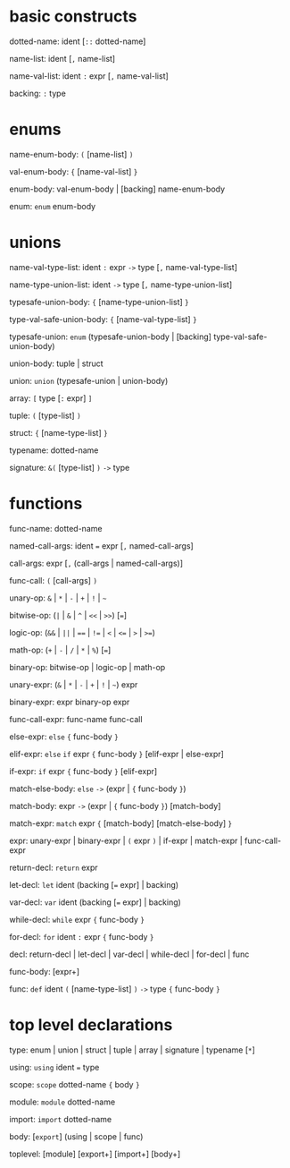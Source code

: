 # basic constructs
dotted-name: ident [`::` dotted-name]

name-list: ident [`,` name-list]

name-val-list: ident `:` expr [`,` name-val-list]

backing: `:` type

# enums

name-enum-body: `(` [name-list] `)`

val-enum-body: `{` [name-val-list] `}`

enum-body: val-enum-body | [backing] name-enum-body

enum: `enum` enum-body


# unions

name-val-type-list: ident `:` expr `->` type [`,` name-val-type-list]

name-type-union-list: ident `->` type [`,` name-type-union-list]

typesafe-union-body: `{` [name-type-union-list] `}`

type-val-safe-union-body: `{` [name-val-type-list] `}`

typesafe-union: `enum` (typesafe-union-body | [backing] type-val-safe-union-body)

union-body: tuple | struct

union: `union` (typesafe-union | union-body)


array: `[` type [`:` expr] `]`


tuple: `(` [type-list] `)`

struct: `{` [name-type-list] `}`

typename: dotted-name

signature: `&(` [type-list] `)` `->` type

# functions

func-name: dotted-name

named-call-args: ident `=` expr [`,` named-call-args]

call-args: expr [`,` (call-args | named-call-args)]

func-call: `(` [call-args] `)`

unary-op: `&` | `*` | `-` | `+` | `!` | `~`

bitwise-op: (`|` | `&` | `^` | `<<` | `>>`) [`=`]

logic-op: (`&&` | `||` | `==` | `!=` | `<` | `<=` | `>` | `>=`)

math-op: (`+` | `-` | `/` | `*` | `%`) [`=`]

binary-op: bitwise-op | logic-op | math-op

unary-expr: (`&` | `*` | `-` | `+` | `!` | `~`) expr

binary-expr: expr binary-op expr

func-call-expr: func-name func-call


else-expr: `else` `{` func-body `}`

elif-expr: `else` `if` expr `{` func-body `}` [elif-expr | else-expr]

if-expr: `if` expr `{` func-body `}` [elif-expr]


match-else-body: `else` `->` (expr | `{` func-body `}`)

match-body: expr `->` (expr | `{` func-body `}`) [match-body] 

match-expr: `match` expr `{` [match-body] [match-else-body] `}`



expr: unary-expr | binary-expr | `(` expr `)` | if-expr | match-expr | func-call-expr


return-decl: `return` expr

let-decl: `let` ident (backing [`=` expr] | backing)

var-decl: `var` ident (backing [`=` expr] | backing)

while-decl: `while` expr `{` func-body `}`

for-decl: `for` ident `:` expr `{` func-body `}`


decl: return-decl | let-decl | var-decl | while-decl | for-decl | func

func-body: [expr+]

func: `def` ident `(` [name-type-list] `)` `->` type `{` func-body `}`

# top level declarations
type: enum | union | struct | tuple | array | signature | typename [`*`]

using: `using` ident `=` type

scope: `scope` dotted-name `{` body `}`

module: `module` dotted-name

import: `import` dotted-name

body: [`export`] (using | scope | func)

toplevel: [module] [export+] [import+] [body+]
